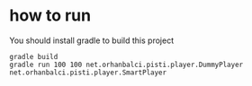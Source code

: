 # how to run
You should install gradle to build this project

```
gradle build
gradle run 100 100 net.orhanbalci.pisti.player.DummyPlayer net.orhanbalci.pisti.player.SmartPlayer
```
